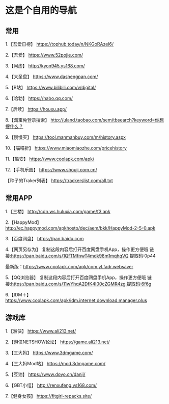 # 这是个自用的导航

## 常用
1.【吾爱日榜】
 https://tophub.today/n/NKGoRAzel6/

2.【吾爱】
 https://www.52pojie.com/

3.【阿虚】
 http://kyon945.ys168.com/

4.【大圣盘】
 https://www.dashengpan.com/

5.【B站】
 https://www.bilibili.com/v/digital/

6.【哈勃】
 https://habo.qq.com/

7.【后续】
 https://houxu.app/

8.【淘宝免登录搜索】
 http://uland.taobao.com/sem/tbsearch?keyword=你想搜什么？

9.【慢慢买】
 https://tool.manmanbuy.com/m/history.aspx

10.【喵喵折】
 https://www.miaomiaozhe.com/pricehistory

11.【酷安】
 https://www.coolapk.com/apk/

12.【手机乐园】
 https://www.shouji.com.cn/

 【种子的Traker列表】
 https://trackerslist.com/all.txt
 

## 常用APP
1.【三楼】
 http://cdn.ws.huluxia.com/game/f3.apk

2.【HappyMod】
 http://ec.happymod.com/apkhosto/dec/aem/bkk/HappyMod-2-5-0.apk

3.【百度网盘】
https://pan.baidu.com

4.【网页另存为】
复制这段内容后打开百度网盘手机App，操作更方便哦 链接:https://pan.baidu.com/s/1QfTMfnwT4mdk98m1mqhqVQ 提取码:0p44

最新版：https://www.coolapk.com/apk/com.yl.fadr.websaver

5.【QQ浏览器】
复制这段内容后打开百度网盘手机App，操作更方便哦 链接:https://pan.baidu.com/s/11wYhqA2DfK4I00cZGMR4zg 提取码:6f6g

6.【IDM＋】
https://www.coolapk.com/apk/idm.internet.download.manager.plus


## 游戏库
1.【游侠】
  https://www.ali213.net/

2.【游侠NETSHOW论坛】
  https://game.ali213.net/

3.【三大妈】
  https://www.3dmgame.com/

4.【三大妈Mod站】
  https://mod.3dmgame.com/

5.【豆油】
  https://www.doyo.cn/danji/

6.【GBT小组】
 http://renxufeng.ys168.com/

7.【健身女孩】
 https://fitgirl-repacks.site/
